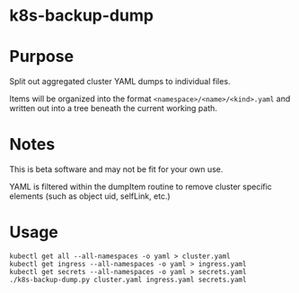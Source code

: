 # k8s-backup-dump

# Purpose

Split out aggregated cluster YAML dumps to individual files.

Items will be organized into the format `<namespace>/<name>/<kind>.yaml` and written out into a tree beneath the current working path.

# Notes

This is beta software and may not be fit for your own use.

YAML is filtered within the dumpItem routine to remove cluster specific elements (such as object uid, selfLink, etc.)

# Usage

```
kubectl get all --all-namespaces -o yaml > cluster.yaml
kubectl get ingress --all-namespaces -o yaml > ingress.yaml
kubectl get secrets --all-namespaces -o yaml > secrets.yaml
./k8s-backup-dump.py cluster.yaml ingress.yaml secrets.yaml
```
